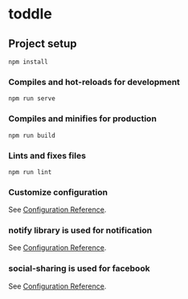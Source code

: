 # toddle

## Project setup

```
npm install
```

### Compiles and hot-reloads for development

```
npm run serve
```

### Compiles and minifies for production

```
npm run build
```

### Lints and fixes files

```
npm run lint
```

### Customize configuration

See [Configuration Reference](https://cli.vuejs.org/config/).

### notify library is used for notification

See [Configuration Reference](https://www.npmjs.com/package/vue-notification).

### social-sharing is used for facebook

See [Configuration Reference](https://www.npmjs.com/package/vue-social-sharing).
